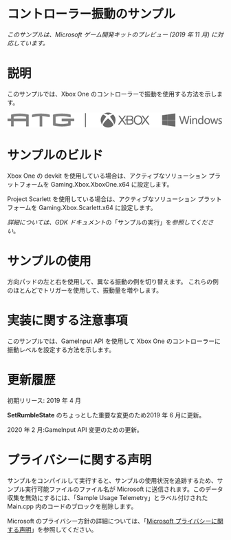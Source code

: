 # コントローラー振動のサンプル

*このサンプルは、Microsoft ゲーム開発キットのプレビュー (2019 年 11 月)
に対応しています。*

# 

# 説明

このサンプルでは、Xbox One
のコントローラーで振動を使用する方法を示します。

![](./media/image1.png)

# サンプルのビルド

Xbox One の devkit を使用している場合は、アクティブなソリューション
プラットフォームを Gaming.Xbox.XboxOne.x64 に設定します。

Project Scarlett を使用している場合は、アクティブなソリューション
プラットフォームを Gaming.Xbox.Scarlett.x64 に設定します。

*詳細については、GDK
ドキュメント*の「サンプルの実行」を*参照してください*。

# サンプルの使用

方向パッドの左と右を使用して、異なる振動の例を切り替えます。
これらの例のほとんどでトリガーを使用して、振動量を増やします。

# 実装に関する注意事項

このサンプルでは、GameInput API を使用して Xbox One
のコントローラーに振動レベルを設定する方法を示します。

# 更新履歴

初期リリース: 2019 年 4 月

**SetRumbleState** のちょっとした重要な変更のため2019 年 6 月に更新。

2020 年 2 月:GameInput API 変更のための更新。

# プライバシーに関する声明

サンプルをコンパイルして実行すると、サンプルの使用状況を追跡するため、サンプル実行可能ファイルのファイル名が
Microsoft に送信されます。このデータ収集を無効にするには、「Sample Usage
Telemetry」とラベル付けされた Main.cpp
内のコードのブロックを削除します。

Microsoft のプライバシー方針の詳細については、「[Microsoft
プライバシーに関する声明](https://privacy.microsoft.com/en-us/privacystatement/)」を参照してください。
